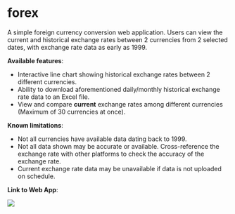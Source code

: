 # forex

A simple foreign currency conversion web application. Users can view the current and historical exchange rates between 2 currencies from 2 selected dates, with exchange rate data as early as 1999.

**Available features**:
- Interactive line chart showing historical exchange rates between 2 different currencies.
- Ability to download aforementioned daily/monthly historical exchange rate data to an Excel file.
- View and compare **current** exchange rates among different currencies (Maximum of 30 currencies at once).

**Known limitations**:
- Not all currencies have available data dating back to 1999.
- Not all data shown may be accurate or available. Cross-reference the exchange rate with other platforms to check the accuracy of the exchange rate.
- Current exchange rate data may be unavailable if data is not uploaded on schedule.

**Link to Web App**:

[<img src="https://static.streamlit.io/badges/streamlit_badge_black_white.svg">](<https://forex-rates.streamlit.app>)

